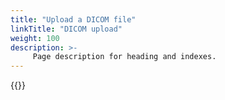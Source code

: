 ```yaml
---
title: "Upload a DICOM file"
linkTitle: "DICOM upload"
weight: 100
description: >-
     Page description for heading and indexes.
---
```


{{<alert context="primary" text="Placeholder" />}}